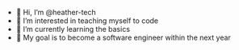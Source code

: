 - 👋 Hi, I’m @heather-tech
- 👀 I’m interested in teaching myself to code
- 🌱 I’m currently learning the basics
- 💞️ My goal is to become a software engineer within the next year

<!---
heather-tech/heather-tech is a ✨ special ✨ repository because its `README.md` (this file) appears on your GitHub profile.
You can click the Preview link to take a look at your changes.
--->
